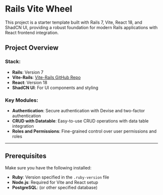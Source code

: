 # Rails Vite Wheel

This project is a starter template built with Rails 7, Vite, React 18, and ShadCN UI, providing a robust foundation for modern Rails applications with React frontend integration.

## Project Overview

### Stack:
- **Rails**: Version 7
- **Vite-Rails**: [Vite-Rails GitHub Repo](https://github.com/ElMassimo/vite_rails)
- **React**: Version 18
- **ShadCN UI**: For UI components and styling

### Key Modules:
- **Authentication**: Secure authentication with Devise and two-factor authentication
- **CRUD with Datatable**: Easy-to-use CRUD operations with data table integration
- **Roles and Permissions**: Fine-grained control over user permissions and roles

---

## Prerequisites

Make sure you have the following installed:
- **Ruby**: Version specified in the `.ruby-version` file
- **Node.js**: Required for Vite and React setup
- **PostgreSQL**: (or other specified database)
